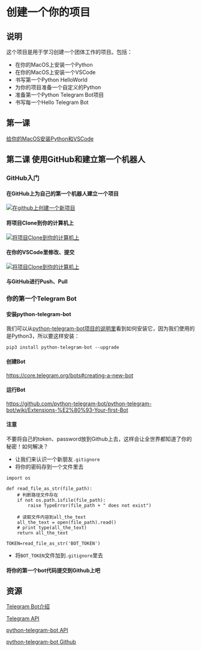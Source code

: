 # 创建一个你的项目

## 说明

这个项目是用于学习创建一个团体工作的项目。包括：

* 在你的MacOS上安装一个Python
* 在你的MacOS上安装一个VSCode
* 书写第一个Python HelloWorld
* 为你的项目准备一个自定义的Python
* 准备第一个Python Telegram Bot项目
* 书写每一个Hello Telegram Bot

## 第一课 

[给你的MacOS安装Python和VSCode](https://github.com/HDCodePractice/MakePythonProject/blob/master/%E7%AC%AC%E4%B8%80%E8%AF%BE%20%E5%AE%89%E8%A3%85Python%E5%92%8CVSCode.md)

## 第二课 使用GitHub和建立第一个机器人

### GitHub入门

#### 在GitHub上为自己的第一个机器人建立一个项目

[![在github上创建一个新项目](https://img.youtube.com/vi/SYY7266Twoo/0.jpg)](https://www.youtube.com/watch?v=SYY7266Twoo)

#### 将项目Clone到你的计算机上

[![将项目Clone到你的计算机上](https://img.youtube.com/vi/lTR81O5r6os/0.jpg)](https://www.youtube.com/watch?v=lTR81O5r6os)

#### 在你的VSCode里修改、提交

[![将项目Clone到你的计算机上](https://img.youtube.com/vi/UdbWx00EhWg/0.jpg)](https://www.youtube.com/watch?v=UdbWx00EhWg)

#### 与GitHub进行Push、Pull



### 你的第一个Telegram Bot

#### 安装python-telegram-bot

我们可以从[python-telegram-bot项目的说明里](https://github.com/python-telegram-bot/python-telegram-bot#introduction)看到如何安装它，因为我们使用的是Python3，所以要这样安装：

```
pip3 install python-telegram-bot --upgrade
```

#### 创建Bot

https://core.telegram.org/bots#creating-a-new-bot

#### 运行Bot

https://github.com/python-telegram-bot/python-telegram-bot/wiki/Extensions-%E2%80%93-Your-first-Bot

#### 注意

不要将自己的token、password放到Github上去，这样会让全世界都知道了你的秘密！如何解决？

* 让我们来认识一个新朋友`.gitignore`
* 将你的密码存到一个文件里去

```
import os

def read_file_as_str(file_path):
    # 判断路径文件存在
    if not os.path.isfile(file_path):
        raise TypeError(file_path + " does not exist")

    # 读取文件内容到all_the_text
    all_the_text = open(file_path).read()
    # print type(all_the_text)
    return all_the_text

TOKEN=read_file_as_str('BOT_TOKEN')
```
* 将`BOT_TOKEN`文件加到`.gitignore`里去

#### 将你的第一个bot代码提交到Github上吧

## 资源

[Telegram Bot介绍](https://core.telegram.org/bots)

[Telegram API](https://core.telegram.org/bots/api/#available-methods)

[python-telegram-bot API](https://python-telegram-bot.readthedocs.io/en/stable/)

[python-telegram-bot Github](https://github.com/python-telegram-bot/python-telegram-bot)
